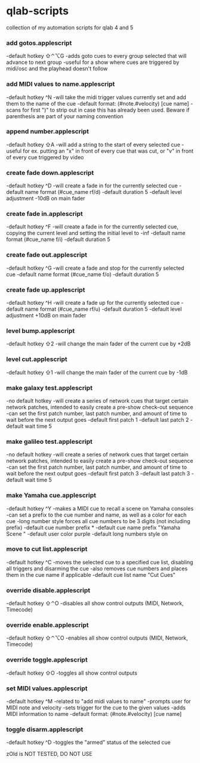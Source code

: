 # qlab-scripts
collection of my automation scripts for qlab 4 and 5

### add gotos.applescript
-default hotkey ⇧⌃⌥G
-adds goto cues to every group selected that will advance to next group
-useful for a show where cues are triggered by midi/osc and the playhead doesn't follow

### add MIDI values to name.applescript
-default hotkey ^N
-will take the midi trigger values currently set and add them to the name of the cue
-default format: (#note.#velocity) [cue name]
-scans for first ")" to strip out in case this has already been used. Beware if parenthesis are part of your naming convention

### append number.applescript
-default hotkey ⇧A
-will add a string to the start of every selected cue
-useful for ex. putting an "x" in front of every cue that was cut, or "v" in front of every cue triggered by video

### create fade down.applescript
-default hotkey ^D
-will create a fade in for the currently selected cue
-default name format (#cue_name rf/d)
-default duration 5
-default level adjustment -10dB on main fader

### create fade in.applescript
-default hotkey ^F
-will create a fade in for the currently selected cue, copying the current level and setting the initial level to -inf
-default name format (#cue_name f/i)
-default duration 5

### create fade out.applescript
-default hotkey ^G
-will create a fade and stop for the currently selected cue
-default name format (#cue_name f/o)
-default duration 5

### create fade up.applescript
-default hotkey ^H
-will create a fade up for the currently selected cue
-default name format (#cue_name rf/u)
-default duration 5
-default level adjustment +10dB on main fader

### level bump.applescript
-default hotkey ⇧2
-will change the main fader of the current cue by +2dB

### level cut.applescript
-default hotkey ⇧1
-will change the main fader of the current cue by -1dB

### make galaxy test.applescript
-no default hotkey
-will create a series of network cues that target certain network patches, intended to easily create a pre-show check-out sequence
-can set the first patch number, last patch number, and amount of time to wait before the next output goes
-default first patch 1
-default last patch 2
-default wait time 5

### make galileo test.applescript
-no default hotkey
-will create a series of network cues that target certain network patches, intended to easily create a pre-show check-out sequence
-can set the first patch number, last patch number, and amount of time to wait before the next output goes
-default first patch 3
-default last patch 3
-default wait time 5

### make Yamaha cue.applescript
-default hotkey ^Y
-makes a MIDI cue to recall a scene on Yamaha consoles
-can set a prefix to the cue number and name, as well as a color for each cue
-long number style forces all cue numbers to be 3 digits (not including prefix)
-default cue number prefix *
-default cue name prefix "Yamaha Scene "
-default user color purple
-default long numbers style on

### move to cut list.applescript
-default hotkey ^C
-moves the selected cue to a specified cue list, disabling all triggers and disarming the cue
-also removes cue numbers and places them in the cue name if applicable
-default cue list name "Cut Cues"

### override disable.applescript
-default hotkey ⇧⌃O
-disables all show control outputs (MIDI, Network, Timecode)

### override enable.applescript
-default hotkey ⇧⌃⌥O
-enables all show control outputs (MIDI, Network, Timecode)

### override toggle.applescript
-default hotkey ⇧O
-toggles all show control outputs 

### set MIDI values.applescript
-default hotkey ^M
-related to "add midi values to name"
-prompts user for MIDI note and velocity
-sets trigger for the cue to the given values
-adds MIDI information to name
-default format: (#note.#velocity) [cue name]

### toggle disarm.applescript
-default hotkey ^D
-toggles the "armed" status of the selected cue

zOld is NOT TESTED, DO NOT USE

